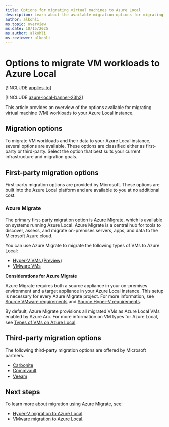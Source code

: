 ```yaml
---
title: Options for migrating virtual machines to Azure Local
description: Learn about the available migration options for migrating VM workloads to your Azure Local.
author: alkohli
ms.topic: overview
ms.date: 10/15/2025
ms.author: alkohli
ms.reviewer: alkohli
---
```


# Options to migrate VM workloads to Azure Local

[!INCLUDE [applies-to](../includes/hci-applies-to-23h2.md)]

[!INCLUDE [azure-local-banner-23h2](../includes/azure-local-banner-23h2.md)]

This article provides an overview of the options available for migrating virtual machine (VM) workloads to your Azure Local instance.


## Migration options

To migrate VM workloads and their data to your Azure Local instance, several options are available. These options are classified either as first-party or third-party. Select the option that best suits your current infrastructure and migration goals.

## First-party migration options

First-party migration options are provided by Microsoft. These options are built into the Azure Local platform and are available to you at no additional cost.

### Azure Migrate

The primary first-party migration option is [Azure Migrate](./migration-azure-migrate-overview.md), which is available on systems running Azure Local. Azure Migrate is a central hub for tools to discover, assess, and migrate on-premises servers, apps, and data to the Microsoft Azure cloud.

You can use Azure Migrate to migrate the following types of VMs to Azure Local:

   - [Hyper-V VMs (Preview)](./migration-azure-migrate-overview.md)
   - [VMware VMs](./migration-azure-migrate-vmware-overview.md)

**Considerations for Azure Migrate**

Azure Migrate requires both a source appliance in your on-premises environment and a target appliance in your Azure Local instance. This setup is necessary for every Azure Migrate project. For more information, see [Source VMware requirements](migrate-vmware-requirements.md#source-vmware-server-requirements) and [Source Hyper-V requirements](migrate-hyperv-requirements.md#source-hyper-v-requirements).  

By default, Azure Migrate provisions all migrated VMs as Azure Local VMs enabled by Azure Arc. For more information on VM types for Azure Local, see [Types of VMs on Azure Local](../concepts/compare-vm-management-capabilities.md#types-of-vms-on-azure-local).


## Third-party migration options

The following third-party migration options are offered by Microsoft partners.

- [Carbonite](https://www.carbonite.com/business/products/migration/)  
- [Commvault](https://www.commvault.com/)  
- [Veeam](https://www.veeam.com/)  

## Next steps

To learn more about migration using Azure Migrate, see:
- [Hyper-V migration to Azure Local](./migration-azure-migrate-overview.md).
- [VMware migration to Azure Local](./migration-azure-migrate-vmware-overview.md).

